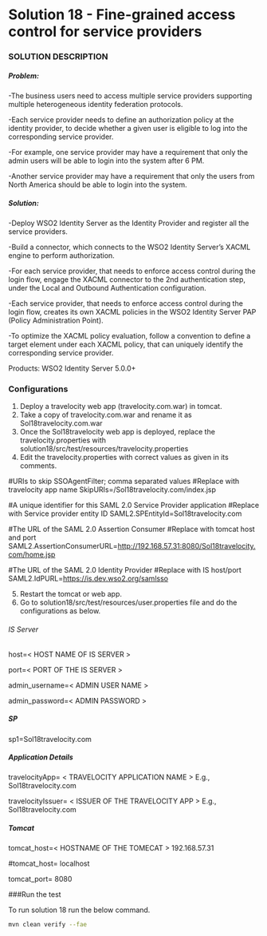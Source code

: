 # Solution 18 - Fine-grained access control for service providers

### SOLUTION DESCRIPTION

##### Problem:

-The business users need to access multiple service providers supporting multiple heterogeneous identity federation protocols.

-Each service provider needs to define an authorization policy at the identity provider, to decide whether a given user is eligible to log into the corresponding service provider.

-For example, one service provider may have a requirement that only the admin users will be able to login into the system after 6 PM.

-Another service provider may have a requirement that only the users from North America should be able to login into the system.

##### Solution:

-Deploy WSO2 Identity Server as the Identity Provider and register all the service providers.

-Build a connector, which connects to the WSO2 Identity Server’s XACML engine to perform authorization.

-For each service provider, that needs to enforce access control during the login flow, engage the XACML connector to the 2nd authentication step, under the Local and Outbound Authentication configuration.

-Each service provider, that needs to enforce access control during the login flow, creates its own XACML policies in the WSO2 Identity Server PAP (Policy Administration Point).

-To optimize the XACML policy evaluation, follow a convention to define a target element under each XACML policy, that can uniquely identify the corresponding service provider.

Products: WSO2 Identity Server 5.0.0+


### Configurations
1. Deploy a travelocity web app (travelocity.com.war) in tomcat.
2. Take a copy of travelocity.com.war and rename it as Sol18travelocity.com.war
3. Once the Sol18travelocity web app is deployed, replace the travelocity.properties with solution18/src/test/resources/travelocity.properties
4. Edit the travelocity.properties with correct values as given in its comments.

#URIs to skip SSOAgentFilter; comma separated values
#Replace with travelocity app name
SkipURIs=/Sol18travelocity.com/index.jsp


#A unique identifier for this SAML 2.0 Service Provider application
#Replace with Service provider entity ID
SAML2.SPEntityId=Sol18travelocity.com

#The URL of the SAML 2.0 Assertion Consumer
#Replace with tomcat host and port
SAML2.AssertionConsumerURL=http://192.168.57.31:8080/Sol18travelocity.com/home.jsp

#The URL of the SAML 2.0 Identity Provider
#Replace with IS host/port
SAML2.IdPURL=https://is.dev.wso2.org/samlsso

5. Restart the tomcat or web app.
6. Go to solution18/src/test/resources/user.properties file and do the configurations as below.

###### IS Server
host=< HOST NAME OF IS SERVER >

port=< PORT OF THE IS SERVER >

admin_username=< ADMIN USER NAME >

admin_password=< ADMIN PASSWORD >

##### SP
sp1=Sol18travelocity.com

##### Application Details

travelocityApp= < TRAVELOCITY APPLICATION NAME > E.g., Sol18travelocity.com

travelocityIssuer= < ISSUER OF THE TRAVELOCITY APP > E.g., Sol18travelocity.com

##### Tomcat
tomcat_host=< HOSTNAME OF THE TOMECAT >  192.168.57.31

#tomcat_host=<HOSTNAME OF THE TOMCAT >  localhost

tomcat_port= <PORT OF THE TOMCAT> 8080

###Run the test

To run solution 18 run the below command.

```bash
mvn clean verify --fae
```

